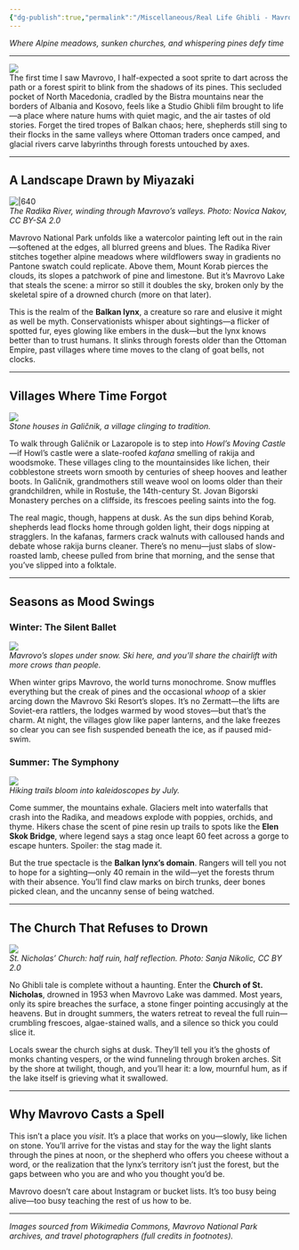 ```yaml
---
{"dg-publish":true,"permalink":"/Miscellaneous/Real Life Ghibli - Mavrovo, Macedonia/"}
---
```


*Where Alpine meadows, sunken churches, and whispering pines defy time*

---

![](https://i.imgur.com/a2lqKMl.png)  
The first time I saw Mavrovo, I half-expected a soot sprite to dart across the path or a forest spirit to blink from the shadows of its pines. This secluded pocket of North Macedonia, cradled by the Bistra mountains near the borders of Albania and Kosovo, feels like a Studio Ghibli film brought to life—a place where nature hums with quiet magic, and the air tastes of old stories. Forget the tired tropes of Balkan chaos; here, shepherds still sing to their flocks in the same valleys where Ottoman traders once camped, and glacial rivers carve labyrinths through forests untouched by axes.  

---

## **A Landscape Drawn by Miyazaki**  
![|640](https://upload.wikimedia.org/wikipedia/commons/b/bc/Radika_River_area_11.jpg)  
*The Radika River, winding through Mavrovo’s valleys. Photo: Novica Nakov, CC BY-SA 2.0*  

Mavrovo National Park unfolds like a watercolor painting left out in the rain—softened at the edges, all blurred greens and blues. The Radika River stitches together alpine meadows where wildflowers sway in gradients no Pantone swatch could replicate. Above them, Mount Korab pierces the clouds, its slopes a patchwork of pine and limestone. But it’s Mavrovo Lake that steals the scene: a mirror so still it doubles the sky, broken only by the skeletal spire of a drowned church (more on that later).  

This is the realm of the **Balkan lynx**, a creature so rare and elusive it might as well be myth. Conservationists whisper about sightings—a flicker of spotted fur, eyes glowing like embers in the dusk—but the lynx knows better than to trust humans. It slinks through forests older than the Ottoman Empire, past villages where time moves to the clang of goat bells, not clocks.  

---

## **Villages Where Time Forgot**  
![](https://i.imgur.com/1W0WHLs.png)  
*Stone houses in Galičnik, a village clinging to tradition.*  

To walk through Galičnik or Lazaropole is to step into *Howl’s Moving Castle*—if Howl’s castle were a slate-roofed *kafana* smelling of rakija and woodsmoke. These villages cling to the mountainsides like lichen, their cobblestone streets worn smooth by centuries of sheep hooves and leather boots. In Galičnik, grandmothers still weave wool on looms older than their grandchildren, while in Rostuše, the 14th-century St. Jovan Bigorski Monastery perches on a cliffside, its frescoes peeling saints into the fog.  

The real magic, though, happens at dusk. As the sun dips behind Korab, shepherds lead flocks home through golden light, their dogs nipping at stragglers. In the kafanas, farmers crack walnuts with calloused hands and debate whose rakija burns cleaner. There’s no menu—just slabs of slow-roasted lamb, cheese pulled from brine that morning, and the sense that you’ve slipped into a folktale.  

---

## **Seasons as Mood Swings**  

### **Winter: The Silent Ballet**  
![](https://i.imgur.com/zAnMiNF.jpeg)  
*Mavrovo’s slopes under snow. Ski here, and you’ll share the chairlift with more crows than people.*  

When winter grips Mavrovo, the world turns monochrome. Snow muffles everything but the creak of pines and the occasional *whoop* of a skier arcing down the Mavrovo Ski Resort’s slopes. It’s no Zermatt—the lifts are Soviet-era rattlers, the lodges warmed by wood stoves—but that’s the charm. At night, the villages glow like paper lanterns, and the lake freezes so clear you can see fish suspended beneath the ice, as if paused mid-swim.  

### **Summer: The Symphony**  
![](https://i.imgur.com/XIpJEae.jpeg)  
*Hiking trails bloom into kaleidoscopes by July.*  

Come summer, the mountains exhale. Glaciers melt into waterfalls that crash into the Radika, and meadows explode with poppies, orchids, and thyme. Hikers chase the scent of pine resin up trails to spots like the **Elen Skok Bridge**, where legend says a stag once leapt 60 feet across a gorge to escape hunters. Spoiler: the stag made it.  

But the true spectacle is the **Balkan lynx’s domain**. Rangers will tell you not to hope for a sighting—only 40 remain in the wild—yet the forests thrum with their absence. You’ll find claw marks on birch trunks, deer bones picked clean, and the uncanny sense of being watched.  

---

## **The Church That Refuses to Drown**  
![](https://upload.wikimedia.org/wikipedia/commons/7/7f/Mavrovo-Church.jpg)  
*St. Nicholas’ Church: half ruin, half reflection. Photo: Sanja Nikolic, CC BY 2.0*  

No Ghibli tale is complete without a haunting. Enter the **Church of St. Nicholas**, drowned in 1953 when Mavrovo Lake was dammed. Most years, only its spire breaches the surface, a stone finger pointing accusingly at the heavens. But in drought summers, the waters retreat to reveal the full ruin—crumbling frescoes, algae-stained walls, and a silence so thick you could slice it.  

Locals swear the church sighs at dusk. They’ll tell you it’s the ghosts of monks chanting vespers, or the wind funneling through broken arches. Sit by the shore at twilight, though, and you’ll hear it: a low, mournful hum, as if the lake itself is grieving what it swallowed.  

---

## **Why Mavrovo Casts a Spell**  

This isn’t a place you *visit*. It’s a place that works on you—slowly, like lichen on stone. You’ll arrive for the vistas and stay for the way the light slants through the pines at noon, or the shepherd who offers you cheese without a word, or the realization that the lynx’s territory isn’t just the forest, but the gaps between who you are and who you thought you’d be.  

Mavrovo doesn’t care about Instagram or bucket lists. It’s too busy being alive—too busy teaching the rest of us how to be.  

---  
*Images sourced from Wikimedia Commons, Mavrovo National Park archives, and travel photographers (full credits in footnotes).*  
